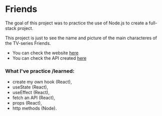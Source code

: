 # Friends

The goal of this project was to practice the use of Node.js to create a full-stack project.

This project is just to see the name and picture of the main characteres of the TV-series Friends.


- You can check the website [here](https://friends-frontend.vercel.app/)
- You can check the API created [here](https://friends-backend.vercel.app/friendsData)


### What I've practice /learned:
- create my own hook (React),
- useState (React),
- useEffect (React),
- fetch an API (React),
- props (React),
- http methods (Node).


